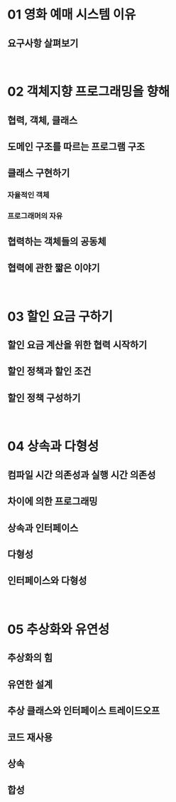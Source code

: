 # 01 영화 예매 시스템 이유

## 요구사항 살펴보기

<br>

# 02 객체지향 프로그래밍을 향해

## 협력, 객체, 클래스

## 도메인 구조를 따르는 프로그램 구조

## 클래스 구현하기

### 자율적인 객체

### 프로그래머의 자유

## 협력하는 객체들의 공동체

## 협력에 관한 짧은 이야기

<br>

# 03 할인 요금 구하기

## 할인 요금 계산을 위한 협력 시작하기

## 할인 정책과 할인 조건

## 할인 정책 구성하기

<br>

# 04 상속과 다형성

## 컴파일 시간 의존성과 실행 시간 의존성

## 차이에 의한 프로그래밍

## 상속과 인터페이스

## 다형성

## 인터페이스와 다형성

<br>

# 05 추상화와 유연성

## 추상화의 힘

## 유연한 설계

## 추상 클래스와 인터페이스 트레이드오프

## 코드 재사용

## 상속

## 합성
